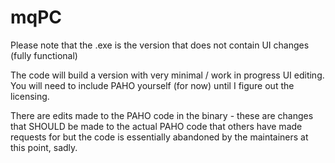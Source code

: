 # mqPC

Please note that the .exe is the version that does not contain UI changes (fully functional)

The code will build a version with very minimal / work in progress UI editing.
You will need to include PAHO yourself (for now) until I figure out the licensing.

There are edits made to the PAHO code in the binary - these are changes that SHOULD be made to the actual PAHO code that others have made requests for but the code is essentially abandoned by the maintainers at this point, sadly.
